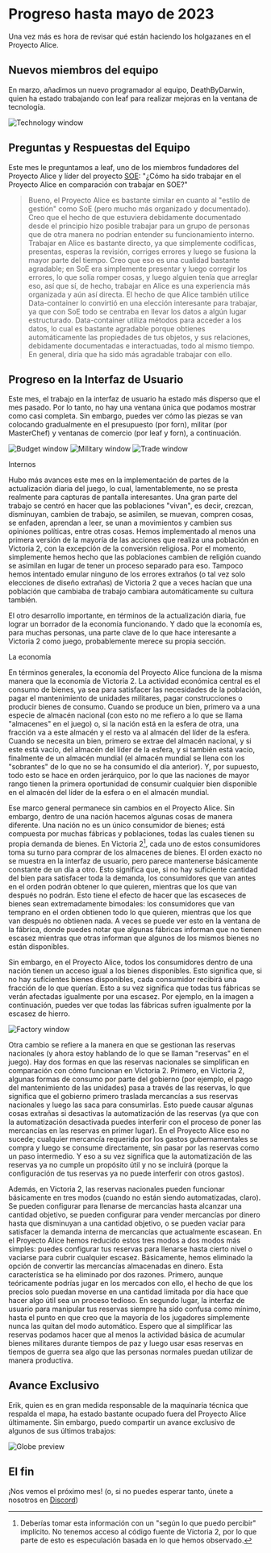 # Progreso hasta mayo de 2023

Una vez más es hora de revisar qué están haciendo los holgazanes en el Proyecto Alice.

## Nuevos miembros del equipo

En marzo, añadimos un nuevo programador al equipo, DeathByDarwin, quien ha estado trabajando con leaf para realizar mejoras en la ventana de tecnología.

![Technology window](tech.png)

## Preguntas y Respuestas del Equipo

Este mes le preguntamos a leaf, uno de los miembros fundadores del Proyecto Alice y líder del proyecto [SOE](https://github.com/symphony-of-empires/symphony-of-empires): "¿Cómo ha sido trabajar en el Proyecto Alice en comparación con trabajar en SOE?"

> Bueno, el Proyecto Alice es bastante similar en cuanto al "estilo de gestión" como SoE (pero mucho más organizado y documentado). Creo que el hecho de que estuviera debidamente documentado desde el principio hizo posible trabajar para un grupo de personas que de otra manera no podrían entender su funcionamiento interno. Trabajar en Alice es bastante directo, ya que simplemente codificas, presentas, esperas la revisión, corriges errores y luego se fusiona la mayor parte del tiempo. Creo que eso es una cualidad bastante agradable; en SoE era simplemente presentar y luego corregir los errores, lo que solía romper cosas, y luego alguien tenía que arreglar eso, así que sí, de hecho, trabajar en Alice es una experiencia más organizada y aún así directa. El hecho de que Alice también utilice Data-container lo convirtió en una elección interesante para trabajar, ya que con SoE todo se centraba en llevar los datos a algún lugar estructurado. Data-container utiliza métodos para acceder a los datos, lo cual es bastante agradable porque obtienes automáticamente las propiedades de tus objetos, y sus relaciones, debidamente documentadas e interactuadas, todo al mismo tiempo. En general, diría que ha sido más agradable trabajar con ello.

## Progreso en la Interfaz de Usuario

Este mes, el trabajo en la interfaz de usuario ha estado más disperso que el mes pasado. Por lo tanto, no hay una ventana única que podamos mostrar como casi completa. Sin embargo, puedes ver cómo las piezas se van colocando gradualmente en el presupuesto (por forn), militar (por MasterChef) y ventanas de comercio (por leaf y forn), a continuación.

![Budget window](budget.png)
![Military window](military.png)
![Trade window](trade.png)

Internos

Hubo más avances este mes en la implementación de partes de la actualización diaria del juego, lo cual, lamentablemente, no se presta realmente para capturas de pantalla interesantes. Una gran parte del trabajo se centró en hacer que las poblaciones "vivan", es decir, crezcan, disminuyan, cambien de trabajo, se asimilen, se muevan, compren cosas, se enfaden, aprendan a leer, se unan a movimientos y cambien sus opiniones políticas, entre otras cosas. Hemos implementado al menos una primera versión de la mayoría de las acciones que realiza una población en Victoria 2, con la excepción de la conversión religiosa. Por el momento, simplemente hemos hecho que las poblaciones cambien de religión cuando se asimilan en lugar de tener un proceso separado para eso. Tampoco hemos intentado emular ninguno de los errores extraños (o tal vez solo elecciones de diseño extrañas) de Victoria 2 que a veces hacían que una población que cambiaba de trabajo cambiara automáticamente su cultura también.

El otro desarrollo importante, en términos de la actualización diaria, fue lograr un borrador de la economía funcionando. Y dado que la economía es, para muchas personas, una parte clave de lo que hace interesante a Victoria 2 como juego, probablemente merece su propia sección.

La economía

En términos generales, la economía del Proyecto Alice funciona de la misma manera que la economía de Victoria 2. La actividad económica central es el consumo de bienes, ya sea para satisfacer las necesidades de la población, pagar el mantenimiento de unidades militares, pagar construcciones o producir bienes de consumo. Cuando se produce un bien, primero va a una especie de almacén nacional (con esto no me refiero a lo que se llama "almacenes" en el juego) o, si la nación está en la esfera de otra, una fracción va a este almacén y el resto va al almacén del líder de la esfera. Cuando se necesita un bien, primero se extrae del almacén nacional, y si este está vacío, del almacén del líder de la esfera, y si también está vacío, finalmente de un almacén mundial (el almacén mundial se llena con los "sobrantes" de lo que no se ha consumido el día anterior). Y, por supuesto, todo esto se hace en orden jerárquico, por lo que las naciones de mayor rango tienen la primera oportunidad de consumir cualquier bien disponible en el almacén del líder de la esfera o en el almacén mundial.

Ese marco general permanece sin cambios en el Proyecto Alice. Sin embargo, dentro de una nación hacemos algunas cosas de manera diferente. Una nación no es un único consumidor de bienes; está compuesta por muchas fábricas y poblaciones, todas las cuales tienen su propia demanda de bienes. En Victoria 2[^1], cada uno de estos consumidores toma su turno para comprar de los almacenes de bienes. El orden exacto no se muestra en la interfaz de usuario, pero parece mantenerse básicamente constante de un día a otro. Esto significa que, si no hay suficiente cantidad del bien para satisfacer toda la demanda, los consumidores que van antes en el orden podrán obtener lo que quieren, mientras que los que van después no podrán. Esto tiene el efecto de hacer que las escaseces de bienes sean extremadamente bimodales: los consumidores que van temprano en el orden obtienen todo lo que quieren, mientras que los que van después no obtienen nada. A veces se puede ver esto en la ventana de la fábrica, donde puedes notar que algunas fábricas informan que no tienen escasez mientras que otras informan que algunos de los mismos bienes no están disponibles.

Sin embargo, en el Proyecto Alice, todos los consumidores dentro de una nación tienen un acceso igual a los bienes disponibles. Esto significa que, si no hay suficientes bienes disponibles, cada consumidor recibirá una fracción de lo que querían. Esto a su vez significa que todas tus fábricas se verán afectadas igualmente por una escasez. Por ejemplo, en la imagen a continuación, puedes ver que todas las fábricas sufren igualmente por la escasez de hierro.

![Factory window](factory.png)

Otra cambio se refiere a la manera en que se gestionan las reservas nacionales (y ahora estoy hablando de lo que se llaman "reservas" en el juego). Hay dos formas en que las reservas nacionales se simplifican en comparación con cómo funcionan en Victoria 2. Primero, en Victoria 2, algunas formas de consumo por parte del gobierno (por ejemplo, el pago del mantenimiento de las unidades) pasa a través de las reservas, lo que significa que el gobierno primero traslada mercancías a sus reservas nacionales y luego las saca para consumirlas. Esto puede causar algunas cosas extrañas si desactivas la automatización de las reservas (ya que con la automatización desactivada puedes interferir con el proceso de poner las mercancías en las reservas en primer lugar). En el Proyecto Alice eso no sucede; cualquier mercancía requerida por los gastos gubernamentales se compra y luego se consume directamente, sin pasar por las reservas como un paso intermedio. Y eso a su vez significa que la automatización de las reservas ya no cumple un propósito útil y no se incluirá (porque la configuración de tus reservas ya no puede interferir con otros gastos).

Además, en Victoria 2, las reservas nacionales pueden funcionar básicamente en tres modos (cuando no están siendo automatizadas, claro). Se pueden configurar para llenarse de mercancías hasta alcanzar una cantidad objetivo, se pueden configurar para vender mercancías por dinero hasta que disminuyan a una cantidad objetivo, o se pueden vaciar para satisfacer la demanda interna de mercancías que actualmente escasean. En el Proyecto Alice hemos reducido estos tres modos a dos modos más simples: puedes configurar tus reservas para llenarse hasta cierto nivel o vaciarse para cubrir cualquier escasez. Básicamente, hemos eliminado la opción de convertir las mercancías almacenadas en dinero. Esta característica se ha eliminado por dos razones. Primero, aunque teóricamente podrías jugar en los mercados con ello, el hecho de que los precios solo puedan moverse en una cantidad limitada por día hace que hacer algo útil sea un proceso tedioso. En segundo lugar, la interfaz de usuario para manipular tus reservas siempre ha sido confusa como mínimo, hasta el punto en que creo que la mayoría de los jugadores simplemente nunca las quitan del modo automático. Espero que al simplificar las reservas podamos hacer que al menos la actividad básica de acumular bienes militares durante tiempos de paz y luego usar esas reservas en tiempos de guerra sea algo que las personas normales puedan utilizar de manera productiva.

## Avance Exclusivo

Erik, quien es en gran medida responsable de la maquinaria técnica que respalda el mapa, ha estado bastante ocupado fuera del Proyecto Alice últimamente. Sin embargo, puedo compartir un avance exclusivo de algunos de sus últimos trabajos:

![Globe preview](globe_preview.png)

## El fin

¡Nos vemos el próximo mes! (o, si no puedes esperar tanto, únete a nosotros en [Discord](https://discord.gg/QUJExr4mRn))

[^1]: Deberías tomar esta información con un "según lo que puedo percibir" implícito. No tenemos acceso al código fuente de Victoria 2, por lo que parte de esto es especulación basada en lo que hemos observado.
